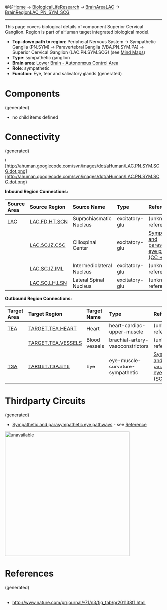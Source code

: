 @@[Home](Home.md) -> [BiologicalLifeResearch](BiologicalLifeResearch.md) -> [BrainAreaLAC](BrainAreaLAC.md) -> [BrainRegionLAC\_PN\_SYM\_SCG](BrainRegionLAC_PN_SYM_SCG.md)

---


This page covers biological details of component Superior Cervical Ganglion.
Region is part of aHuman target integrated biological model.

  * **Top-down path to region**: Peripheral Nervous System -> Sympathetic Ganglia (PN.SYM) -> Paravertebral Ganglia (VBA.PN.SYM.PA) -> Superior Cervical Ganglion (LAC.PN.SYM.SCG) (see [Mind Maps](OverallMindMaps.md))
  * **Type**: sympathetic ganglion
  * **Brain area**: [Lower Brain - Autonomous Control Area](BrainAreaLAC.md)
  * **Role**: sympathetic
  * **Function**: Eye, tear and salivatory glands
(generated)
# Components #
(generated)


  * no child items defined

# Connectivity #
(generated)


![http://ahuman.googlecode.com/svn/images/dot/aHuman/LAC.PN.SYM.SCG.dot.png](http://ahuman.googlecode.com/svn/images/dot/aHuman/LAC.PN.SYM.SCG.dot.png)

**Inbound Region Connections:**

| **Source Area** | **Source Region** | **Source Name** | **Type** | **Reference** |
|:----------------|:------------------|:----------------|:---------|:--------------|
| [LAC](BrainAreaLAC.md) | [LAC.FD.HT.SCN](BrainRegionLAC_FD_HT_SCN.md) | Suprachiasmatic Nucleus | excitatory-glu | (unknown reference) |
|                 | [LAC.SC.IZ.CSC](BrainRegionLAC_SC_IZ_CSC.md) | Ciliospinal Center | excitatory-glu | [Sympathetic and parasympathetic eye pathways (CC -> SCG)](http://www.nature.com/pr/journal/v71/n3/fig_tab/pr201138f1.html) |
|                 | [LAC.SC.IZ.IML](BrainRegionLAC_SC_IZ_IML.md) | Intermediolateral Nucleus | excitatory-glu | (unknown reference) |
|                 | [LAC.SC.LH.LSN](BrainRegionLAC_SC_LH_LSN.md) | Lateral Spinal Nucleus | excitatory-glu | (unknown reference) |

**Outbound Region Connections:**

| **Target Area** | **Target Region** | **Target Name** | **Type** | **Reference** |
|:----------------|:------------------|:----------------|:---------|:--------------|
| [TEA](BrainAreaTEA.md) | [TARGET.TEA.HEART](BrainRegionTARGET_TEA_HEART.md) | Heart           | heart-cardiac-upper-muscle | (unknown reference) |
|                 | [TARGET.TEA.VESSELS](BrainRegionTARGET_TEA_VESSELS.md) | Blood vessels   | brachial-artery-vasoconstrictors | (unknown reference) |
| [TSA](BrainAreaTSA.md) | [TARGET.TSA.EYE](BrainRegionTARGET_TSA_EYE.md) | Eye             | eye-muscle-curvature-sympathetic | [Sympathetic and parasympathetic eye pathways (SCG -> EYE)](http://www.nature.com/pr/journal/v71/n3/fig_tab/pr201138f1.html) |

# Thirdparty Circuits #
(generated)

  * [Sympathetic and parasympathetic eye pathways](http://www.nature.com/pr/journal/v71/n3/images/pr201138f1.gif) - see [Reference](http://www.nature.com/pr/journal/v71/n3/fig_tab/pr201138f1.html)

<img src='http://www.nature.com/pr/journal/v71/n3/images/pr201138f1.gif' alt='unavailable' height='400width=400'>


<h1>References</h1>
(generated)<br>
<br>
<ul><li><a href='http://www.nature.com/pr/journal/v71/n3/fig_tab/pr201138f1.html'>http://www.nature.com/pr/journal/v71/n3/fig_tab/pr201138f1.html</a></li></ul>
